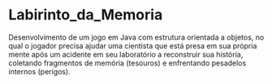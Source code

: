 # Labirinto_da_Memoria
Desenvolvimento de um jogo em Java com estrutura orientada a objetos, no qual o jogador precisa ajudar uma cientista que está presa em sua própria mente após um acidente em seu laboratório a reconstruir sua história, coletando fragmentos de memória (tesouros) e enfrentando pesadelos internos (perigos).
